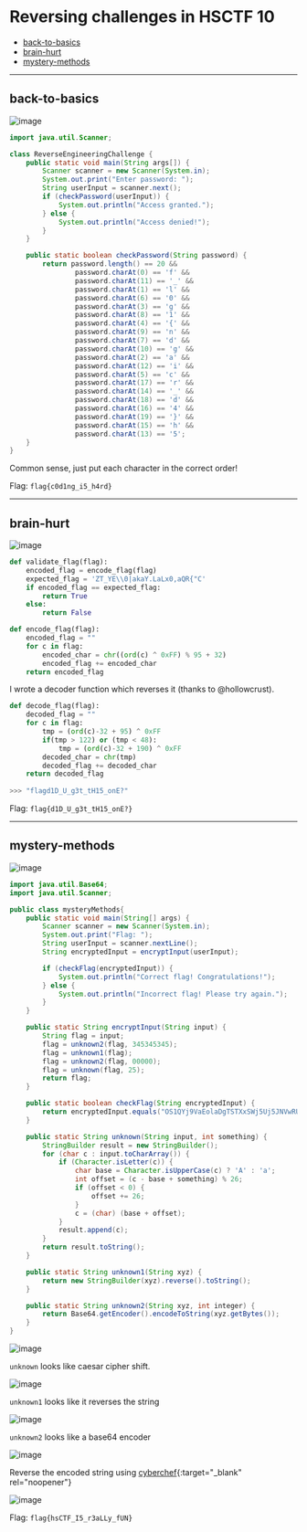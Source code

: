 # Reversing challenges in HSCTF 10
- [back-to-basics](#back-to-basics)
- [brain-hurt](#brain-hurt)
- [mystery-methods](#mystery-methods)

-----

## back-to-basics

![image](https://github.com/jeromepalayoor/ctf-archive-hub/assets/63996033/6e036a6d-dbc8-4d5d-a431-4d13db6832b8)

```java
import java.util.Scanner;

class ReverseEngineeringChallenge {
    public static void main(String args[]) {
        Scanner scanner = new Scanner(System.in);
        System.out.print("Enter password: ");
        String userInput = scanner.next();
        if (checkPassword(userInput)) {
            System.out.println("Access granted.");
        } else {
            System.out.println("Access denied!");
        }
    }

    public static boolean checkPassword(String password) {
        return password.length() == 20 &&
                password.charAt(0) == 'f' &&
                password.charAt(11) == '_' &&
                password.charAt(1) == 'l' &&
                password.charAt(6) == '0' &&
                password.charAt(3) == 'g' &&
                password.charAt(8) == '1' &&
                password.charAt(4) == '{' &&
                password.charAt(9) == 'n' &&
                password.charAt(7) == 'd' &&
                password.charAt(10) == 'g' &&
                password.charAt(2) == 'a' &&
                password.charAt(12) == 'i' &&
                password.charAt(5) == 'c' &&
                password.charAt(17) == 'r' &&
                password.charAt(14) == '_' &&
                password.charAt(18) == 'd' &&
                password.charAt(16) == '4' &&
                password.charAt(19) == '}' &&
                password.charAt(15) == 'h' &&
                password.charAt(13) == '5';
    }
}
```

Common sense, just put each character in the correct order!

Flag: `flag{c0d1ng_i5_h4rd}`

-----

## brain-hurt

![image](https://github.com/jeromepalayoor/ctf-archive-hub/assets/63996033/e76b5e0b-5ac8-4595-9e42-bdf7733b5090)

```py
def validate_flag(flag):
    encoded_flag = encode_flag(flag)
    expected_flag = 'ZT_YE\\0|akaY.LaLx0,aQR{"C'
    if encoded_flag == expected_flag:
        return True
    else:
        return False

def encode_flag(flag):
    encoded_flag = ""
    for c in flag:
        encoded_char = chr((ord(c) ^ 0xFF) % 95 + 32)
        encoded_flag += encoded_char
    return encoded_flag
```

I wrote a decoder function which reverses it (thanks to @hollowcrust).

```py
def decode_flag(flag):
    decoded_flag = ""
    for c in flag:
        tmp = (ord(c)-32 + 95) ^ 0xFF
        if(tmp > 122) or (tmp < 48):
            tmp = (ord(c)-32 + 190) ^ 0xFF
        decoded_char = chr(tmp)
        decoded_flag += decoded_char
    return decoded_flag
    
>>> "flagd1D_U_g3t_tH15_onE?"
```

Flag: `flag{d1D_U_g3t_tH15_onE?}`

-----

## mystery-methods

![image](https://github.com/jeromepalayoor/ctf-archive-hub/assets/63996033/b37cf63f-c8ca-431d-b0e0-a19f97ae1154)

```java
import java.util.Base64;
import java.util.Scanner;

public class mysteryMethods{
    public static void main(String[] args) {
        Scanner scanner = new Scanner(System.in);
        System.out.print("Flag: ");
        String userInput = scanner.nextLine();
        String encryptedInput = encryptInput(userInput);

        if (checkFlag(encryptedInput)) {
            System.out.println("Correct flag! Congratulations!");
        } else {
            System.out.println("Incorrect flag! Please try again.");
        }
    }

    public static String encryptInput(String input) {
        String flag = input;
        flag = unknown2(flag, 345345345);
        flag = unknown1(flag);
        flag = unknown2(flag, 00000);
        flag = unknown(flag, 25);
        return flag;
    }

    public static boolean checkFlag(String encryptedInput) {
        return encryptedInput.equals("OS1QYj9VaEolaDgTSTXxSWj5Uj5JNVwRUT4vX290L1ondF1z");
    }

    public static String unknown(String input, int something) {
        StringBuilder result = new StringBuilder();
        for (char c : input.toCharArray()) {
            if (Character.isLetter(c)) {
                char base = Character.isUpperCase(c) ? 'A' : 'a';
                int offset = (c - base + something) % 26;
                if (offset < 0) {
                    offset += 26;
                }
                c = (char) (base + offset);
            }
            result.append(c);
        }
        return result.toString();
    }

    public static String unknown1(String xyz) {
        return new StringBuilder(xyz).reverse().toString();
    }

    public static String unknown2(String xyz, int integer) {
        return Base64.getEncoder().encodeToString(xyz.getBytes());
    }
}
```

![image](https://github.com/jeromepalayoor/ctf-archive-hub/assets/63996033/6234214b-bfb4-447d-9679-1802138b66bb)

`unknown` looks like caesar cipher shift.

![image](https://github.com/jeromepalayoor/ctf-archive-hub/assets/63996033/fb7f5521-6354-4536-89dd-7c2f5f51ff29)

`unknown1` looks like it reverses the string

![image](https://github.com/jeromepalayoor/ctf-archive-hub/assets/63996033/bd278258-59cc-41a9-aaaa-03bd5aff8a7a)

`unknown2` looks like a base64 encoder

![image](https://github.com/jeromepalayoor/ctf-archive-hub/assets/63996033/6d821d2e-7c9b-47d9-b646-45a34c20b4d0)

Reverse the encoded string using [cyberchef](https://gchq.github.io/CyberChef/#recipe=ROT13(true,true,false,27)From_Base64('A-Za-z0-9%2B/%3D',true,false)Reverse('Character')From_Base64('A-Za-z0-9%2B/%3D',true,false)&input=T1MxUVlqOVZhRW9sYURnVFNUWHhTV2o1VWo1Sk5Wd1JVVDR2WDI5MEwxb25kRjF6){:target="_blank" rel="noopener"}

![image](https://github.com/jeromepalayoor/ctf-archive-hub/assets/63996033/1c002b36-f732-470a-91ef-bef87f6ce42f)

Flag: `flag{hsCTF_I5_r3aLLy_fUN}`
